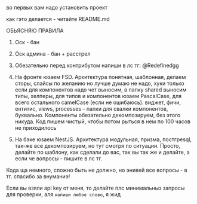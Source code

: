 во первых вам надо установить проект

как гэто делается - читайте README.md

ОБЬЯСНЯЮ ПРАВИЛА
1. Оск - бан
2. Оск админа - бан + расстрел

3. Обезательно перед контрибутом напиши в лс тг: @Redefinedgg 
4. На фронте юзаем FSD. Архитектура понятная, шаблонная, делаем сторы, слайсы по желанию но лучше думаю не надо, хуки только если для компонентов надо чет выносим, в папку shared выносим типы, хелперы, для типов и компонентов юзаем PascalCase, для всего остального camelCase (если не ошибаюсь). виджет, фичи, ентитис, views, processes - папки для свалки компонентов, буквально. Компоненты обезательно декомпозируем, без этого никуда. Код пишем чистый, чтобы потом рыться в нем по 100 часов не приходилось
5. На бэке юзаем NestJS. Архитектура модульная, призма, постгреsql, так-же все декомпозируем, но тут смотря по ситуации. Просто, делайте по шаблону, как сделали до вас, так вы так же и делайте, а если че вопросы - пишите в лс тг.

Кода ща немного, сложно быть не должно, но энивей все вопросы - в тг. спасибо за внуманиэ!

Если вы взяли api key от меня, то делайте плс минимальныз запросы для проверки, аля `напиши любое слово`, я жид